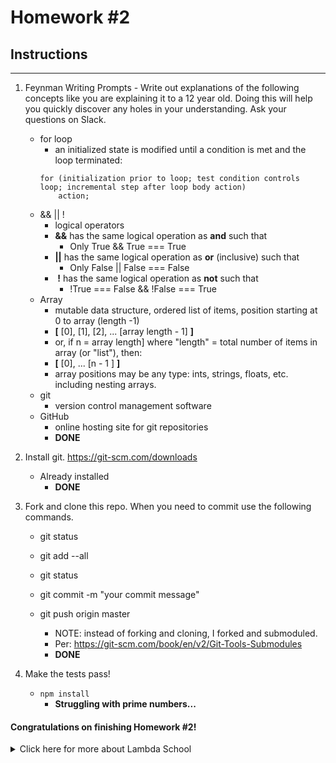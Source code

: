 # Homework #2

## Instructions
---
1. Feynman Writing Prompts - Write out explanations of the following concepts like you are explaining it to a 12 year old.  Doing this will help you quickly discover any holes in your understanding.  Ask your questions on Slack.

	* for loop
		- an initialized state is modified until a condition is met and the loop terminated:
		```
		for (initialization prior to loop; test condition controls loop; incremental step after loop body action)  
			action;
		```
	* && || !
		- logical operators
		- **&&** has the same logical operation as **and** such that
			- Only True && True === True
		- **||** has the same logical operation as **or** (inclusive) such that
			- Only False || False === False
		- &nbsp;**!** has the same logical operation as **not** such that
			- !True === False && !False === True
	* Array
		- mutable data structure, ordered list of items, position starting at 0 to array (length -1)
		- **[** [0], [1], [2], ... [array length - 1] **]**
		- or, if n = array length] where "length" = total number of items in array (or "list"), then:
		- **[** [0], ... [n - 1 ] **]**
		- array positions may be any type: ints, strings, floats, etc. including nesting arrays.
	* git
		- version control management software
	* GitHub
		- online hosting site for git repositories
		- **DONE**

2. Install git.  https://git-scm.com/downloads
	- Already installed
		- **DONE**

3. Fork and clone this repo.  When you need to commit use the following commands.

	* git status
	* git add --all
	* git status
	* git commit -m "your commit message"
	* git push origin master

		- NOTE: instead of forking and cloning, I forked and submoduled.  
		- Per: https://git-scm.com/book/en/v2/Git-Tools-Submodules  
		- **DONE**

4. Make the tests pass!
	- `npm install`
		- **Struggling with prime numbers...**


#### Congratulations on finishing Homework #2!

<details><summary> Click here for more about Lambda School</summary><p>

Apply to our full-time or part-time immersive program to learn cutting edge technologies that are used by top technology companies around the world.

Our part-time and full-time courses are 13 intense weeks of focused study on the most relevant technologies.  

Class sizes are small to ensure that each student gets individual attention from our world class instructors to help them succeed.  We also provide career support both during and after the course to help you succeed.  We are committed to your success.

For more information visit: https://www.lambdaschool.com

</p></details>
